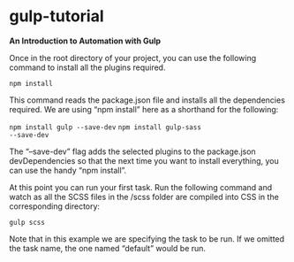 # gulp-tutorial
<b>An Introduction to Automation with Gulp</b>

 Once in the root directory of your project, you can use the following command to install all the plugins required.
 
 <code>npm install</code>
 
 This command reads the package.json file and installs all the dependencies required. We are using “npm install” here as a shorthand for the following:
 
 <code>npm install gulp --save-dev</code>
 <code>npm install gulp-sass --save-dev</code>

The “–save-dev” flag adds the selected plugins to the package.json devDependencies so that the next time you want to install everything, you can use the handy “npm install”.

At this point you can run your first task. Run the following command and watch as all the SCSS files in the /scss folder are compiled into CSS in the corresponding directory:

 <code>gulp scss</code>
 
 Note that in this example we are specifying the task to be run. If we omitted the task name, the one named “default” would be run.
